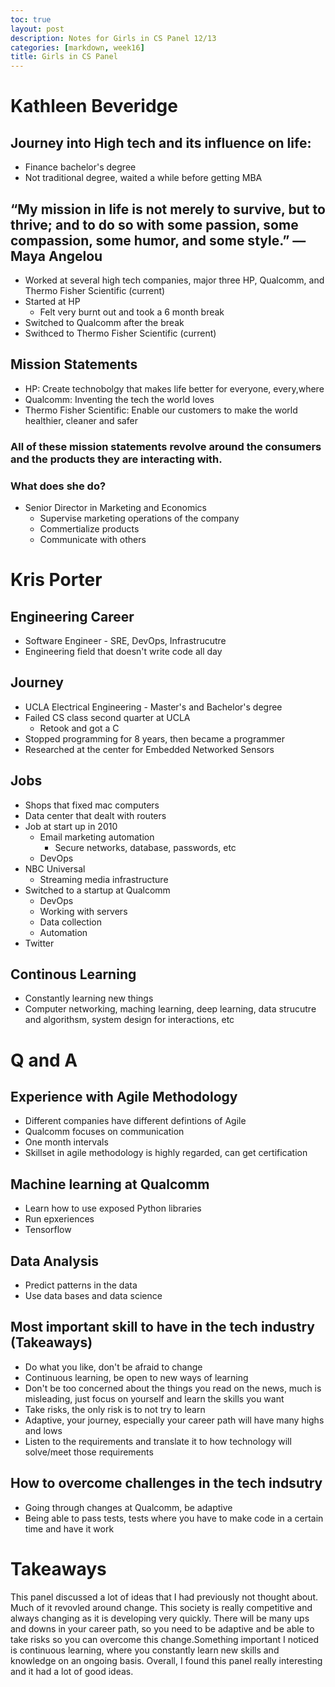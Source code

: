 ```yaml
---
toc: true
layout: post
description: Notes for Girls in CS Panel 12/13
categories: [markdown, week16]
title: Girls in CS Panel 
---
```


# Kathleen Beveridge

## Journey into High tech and its influence on life:
- Finance bachelor's degree 
- Not traditional degree, waited a while before getting MBA

## “My mission in life is not merely to survive, but to thrive; and to do so with some passion, some compassion, some humor, and some style.” ― Maya Angelou

- Worked at several high tech companies, major three HP, Qualcomm, and Thermo Fisher Scientific (current)
- Started at HP
    - Felt very burnt out and took a 6 month break
- Switched to Qualcomm after the break
- Swithced to Thermo Fisher Scientific (current)

## Mission Statements
- HP: Create technobolgy that makes life better for everyone, every,where
- Qualcomm: Inventing the tech the world loves
- Thermo Fisher Scientific: Enable our customers to make the world healthier, cleaner and safer 
### All of these mission statements revolve around the consumers and the products they are interacting with. 

### What does she do?
- Senior Director in Marketing and Economics
    - Supervise marketing operations of the company
    - Commertialize products
    - Communicate with others


# Kris Porter
## Engineering Career
- Software Engineer - SRE, DevOps, Infrastrucutre
- Engineering field that doesn't write code all day

## Journey
- UCLA Electrical Engineering - Master's and Bachelor's degree
- Failed CS class second quarter at UCLA 
    - Retook and got a C
- Stopped programming for 8 years, then became a programmer
- Researched at the center for Embedded Networked Sensors

## Jobs
- Shops that fixed mac computers
- Data center that dealt with routers
- Job at start up in 2010 
    - Email marketing automation
        - Secure networks, database, passwords, etc
    - DevOps
- NBC Universal
    - Streaming media infrastructure
- Switched to a startup at Qualcomm 
    - DevOps
    - Working with servers
    - Data collection
    - Automation
- Twitter

##  Continous Learning
- Constantly learning new things
- Computer networking, maching learning, deep learning, data strucutre and algorithsm, system design for interactions, etc

# Q and A
## Experience with Agile Methodology
- Different companies have different defintions of Agile
- Qualcomm focuses on communication
- One month intervals
- Skillset in agile methodology is highly regarded, can get certification

## Machine learning at Qualcomm
- Learn how to use exposed Python libraries
- Run epxeriences
- Tensorflow

## Data Analysis
- Predict patterns in the data
- Use data bases and data science

## Most important skill to have in the tech industry (Takeaways)
- Do what you like, don't be afraid to change
- Continuous learning, be open to new ways of learning
- Don't be too concerned about the things you read on the news, much is misleading, just focus on yourself and learn the skills you want
- Take risks, the only risk is to not try to learn
- Adaptive, your journey, especially your career path will have many highs and lows
- Listen to the requirements and translate it to how technology will solve/meet those requirements 

## How to overcome challenges in the tech indsutry
- Going through changes at Qualcomm, be adaptive
- Being able to pass tests, tests where you have to make code in a certain time and have it work

# Takeaways
This panel discussed a lot of ideas that I had previously not thought about. Much of it revovled around change. This society is really competitive and always changing as it is developing very quickly. There will be many ups and downs in your career path, so you need to be adaptive and be able to take risks so you can overcome this change.Something important I noticed is continuous learning, where you constantly learn new skills and knowledge on an ongoing basis. Overall, I found this panel really interesting and it had a lot of good ideas. 
